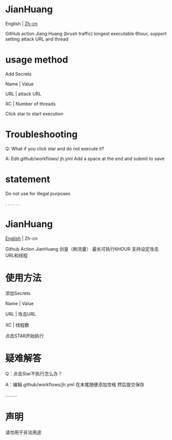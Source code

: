 # JianHuang
English | [Zh-cn](#JianHuang-1)

GitHub action Jiang Huang (brush traffic) longest executable 6hour, support setting attack URL and thread

# usage method

Add Secrets

Name   |   Value

URL    |    attack URL

XC     | Number of threads

Click star to start execution

# Troubleshooting

Q: What if you click star and do not execute it?

A: Edit.github/workflows/ jh.yml Add a space at the end and submit to save

# statement

Do not use for illegal purposes

.
. 
. 
. 
. 
. 
# JianHuang
[English](#JianHuang) | Zh-cn

Github Action JianHuang
剑皇（刷流量） 最长可执行6HOUR
支持设定攻击URL和线程


# 使用方法
添加Secrets

Name    |     Value

URL     |     攻击URL

XC      |      线程数

点击STAR开始执行

# 疑难解答
Q：点击Star不执行怎么办？

A：编辑.github/workflows/jh.yml 在末尾随便添加空格 然后提交保存

………

# 声明
请勿用于非法用途

